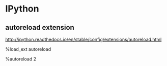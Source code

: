
# IPython

## autoreload extension

http://ipython.readthedocs.io/en/stable/config/extensions/autoreload.html

%load_ext autoreload

%autoreload 2

